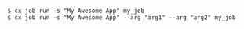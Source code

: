 <!-- layout:code post: jobs_examples -->

```

$ cx job run -s "My Awesome App" my_job
$ cx job run -s "My Awesome App" --arg "arg1" --arg "arg2" my_job

```
